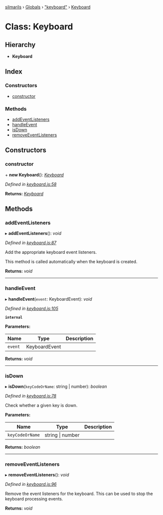 [silmarils](../README.md) › [Globals](../globals.md) › ["keyboard"](../modules/_keyboard_.md) › [Keyboard](_keyboard_.keyboard.md)

# Class: Keyboard

## Hierarchy

* **Keyboard**

## Index

### Constructors

* [constructor](_keyboard_.keyboard.md#constructor)

### Methods

* [addEventListeners](_keyboard_.keyboard.md#addeventlisteners)
* [handleEvent](_keyboard_.keyboard.md#handleevent)
* [isDown](_keyboard_.keyboard.md#isdown)
* [removeEventListeners](_keyboard_.keyboard.md#removeeventlisteners)

## Constructors

###  constructor

\+ **new Keyboard**(): *[Keyboard](_keyboard_.keyboard.md)*

*Defined in [keyboard.js:58](https://github.com/danprince/silmarils/blob/310dab5/keyboard.js#L58)*

**Returns:** *[Keyboard](_keyboard_.keyboard.md)*

## Methods

###  addEventListeners

▸ **addEventListeners**(): *void*

*Defined in [keyboard.js:87](https://github.com/danprince/silmarils/blob/310dab5/keyboard.js#L87)*

Add the appropriate keyboard event listeners.

This method is called automatically when the keyboard is created.

**Returns:** *void*

___

###  handleEvent

▸ **handleEvent**(`event`: KeyboardEvent): *void*

*Defined in [keyboard.js:105](https://github.com/danprince/silmarils/blob/310dab5/keyboard.js#L105)*

**`internal`** 

**Parameters:**

Name | Type | Description |
------ | ------ | ------ |
`event` | KeyboardEvent |   |

**Returns:** *void*

___

###  isDown

▸ **isDown**(`keyCodeOrName`: string | number): *boolean*

*Defined in [keyboard.js:78](https://github.com/danprince/silmarils/blob/310dab5/keyboard.js#L78)*

Check whether a given key is down.

**Parameters:**

Name | Type | Description |
------ | ------ | ------ |
`keyCodeOrName` | string &#124; number |   |

**Returns:** *boolean*

___

###  removeEventListeners

▸ **removeEventListeners**(): *void*

*Defined in [keyboard.js:96](https://github.com/danprince/silmarils/blob/310dab5/keyboard.js#L96)*

Remove the event listeners for the keyboard. This can be used to stop
the keyboard processing events.

**Returns:** *void*

